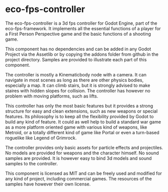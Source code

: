 # eco-fps-controller
The eco-fps-controller is a 3d fps controller for Godot Engine, part of the eco-fps-framework. It implements all the essential functions of a player for a First Person Perspective game and the basic functions of a shooting game.

This component has no dependencies and can be added in any Godot Project via the Assetlib or by copying the addons folder from github in the project directory. Samples are provided to illustrate each part of this component.

The controller is mostly a Kinematicbody node with a camera. It can navigate in most scenes as long as there are other physics bodies, especially a map. It can climb stairs, but it is strongly advised to make staires with hidden slopes for collision. The controller has however no problem with moving platforms, such as lifts.

This controller has only the most basic features but it provides a strong structure for easy and clean extensions, such as new weapons or special features. Its philosophy is to keep all the flexibility provided by Godot to build any kind of feature. It could as well help to build a standard war game as a more platform oriented game with various kind of weapons, like Metroid, or a totally different kind of game like Portal or even a turn-based roguelike like Legend of Grimrock.

The controller provides only basic assets for particle effects and projectiles. No models are provided for weapons and the character himself. No sound samples are provided. It is however easy to bind 3d models and sound samples to the controller.

This component is licensed as MIT and can be freely used and modified for any kind of project, including commercial games. The resources of the samples have however their own license.

